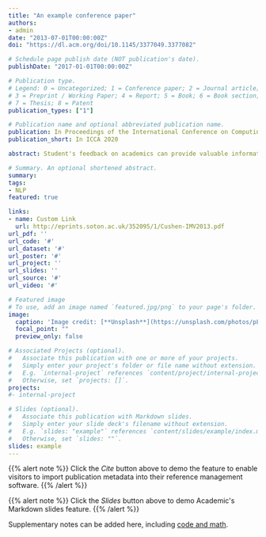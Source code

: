 ```yaml
---
title: "An example conference paper"
authors:
- admin
date: "2013-07-01T00:00:00Z"
doi: "https://dl.acm.org/doi/10.1145/3377049.3377082"

# Schedule page publish date (NOT publication's date).
publishDate: "2017-01-01T00:00:00Z"

# Publication type.
# Legend: 0 = Uncategorized; 1 = Conference paper; 2 = Journal article;
# 3 = Preprint / Working Paper; 4 = Report; 5 = Book; 6 = Book section;
# 7 = Thesis; 8 = Patent
publication_types: ["1"]

# Publication name and optional abbreviated publication name.
publication: In Proceedings of the International Conference on Computing Advancements
publication_short: In ICCA 2020

abstract: Student's feedback on academics can provide valuable information for an institution for finding their current teaching practices quality and, also can provide suggestions for improving the overall teaching process. There are various kinds of student feedback systems used in different institutions and are mostly manual based process. Therefore, the study proposes a concept of computerized student feedback system (SFS) for academics. Student generally provides their feedback using open ended sentences. SFS will classify all feedback into several categories such as positive, negative, neutral. The proposed SFS uses a combination of machine learning's rule-based and lexicon based custom corpus datastore. This system will be implemented and evaluated in various educational institutions to test the effectiveness of SFS in the academic's context.

# Summary. An optional shortened abstract.
summary:
tags:
- NLP
featured: true

links:
- name: Custom Link
  url: http://eprints.soton.ac.uk/352095/1/Cushen-IMV2013.pdf
url_pdf: ''
url_code: '#'
url_dataset: '#'
url_poster: '#'
url_project: ''
url_slides: ''
url_source: '#'
url_video: '#'

# Featured image
# To use, add an image named `featured.jpg/png` to your page's folder.
image:
  caption: 'Image credit: [**Unsplash**](https://unsplash.com/photos/pLCdAaMFLTE)'
  focal_point: ""
  preview_only: false

# Associated Projects (optional).
#   Associate this publication with one or more of your projects.
#   Simply enter your project's folder or file name without extension.
#   E.g. `internal-project` references `content/project/internal-project/index.md`.
#   Otherwise, set `projects: []`.
projects:
#- internal-project

# Slides (optional).
#   Associate this publication with Markdown slides.
#   Simply enter your slide deck's filename without extension.
#   E.g. `slides: "example"` references `content/slides/example/index.md`.
#   Otherwise, set `slides: ""`.
slides: example
---
```


{{% alert note %}}
Click the *Cite* button above to demo the feature to enable visitors to import publication metadata into their reference management software.
{{% /alert %}}

{{% alert note %}}
Click the *Slides* button above to demo Academic's Markdown slides feature.
{{% /alert %}}

Supplementary notes can be added here, including [code and math](https://sourcethemes.com/academic/docs/writing-markdown-latex/).
